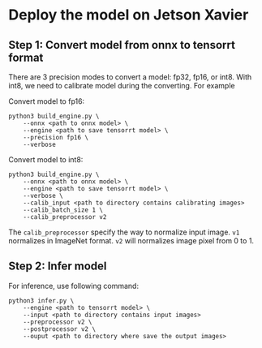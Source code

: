 # Deploy the model on Jetson Xavier

## Step 1: Convert model from onnx to tensorrt format

There are 3 precision modes to convert a model: fp32, fp16, or int8. With int8, we need to calibrate model during the converting. For example

Convert model to fp16:

```
python3 build_engine.py \
    --onnx <path to onnx model> \
    --engine <path to save tensorrt model> \
    --precision fp16 \
    --verbose
```

Convert model to int8:

```
python3 build_engine.py \
    --onnx <path to onnx model> \
    --engine <path to save tensorrt model> \
    --verbose \
    --calib_input <path to directory contains calibrating images>
    --calib_batch_size 1 \ 
    --calib_preprocessor v2
```

The ``calib_preprocessor`` specify the way to normalize input image. ``v1`` normalizes in ImageNet format. ``v2`` will normalizes image pixel from 0 to 1.

## Step 2: Infer model

For inference, use following command:

```
python3 infer.py \
    --engine <path to tensorrt model> \
    --input <path to directory contains input images>
    --preprocessor v2 \
    --postprocessor v2 \
    --ouput <path to directory where save the output images>
```